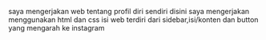 saya mengerjakan web tentang profil diri sendiri 
disini saya mengerjakan menggunakan html dan css
isi web terdiri dari sidebar,isi/konten dan button yang mengarah ke instagram